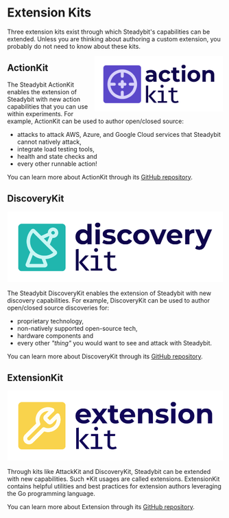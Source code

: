 # Extension Kits

Three extension kits exist through which Steadybit's capabilities can be extended. Unless you are thinking about authoring a custom extension, you probably do not need to know about these kits.

<img src="../../.gitbook/assets/image (4).png" height="130" align="right" alt="ActionKit logo depicting the text action kit and a crosshair icon">

## ActionKit

The Steadybit ActionKit enables the extension of Steadybit with new action capabilities that you can use within experiments. For example, ActionKit can be used to author open/closed source:

* attacks to attack AWS, Azure, and Google Cloud services that Steadybit cannot natively attack,
* integrate load testing tools,
* health and state checks and
* every other runnable action!

You can learn more about ActionKit through its [GitHub repository](https://github.com/steadybit/action-kit).

## DiscoveryKit

![DiscoveryKit logo depicting the text "discovery kit" and a radar dish icon](<../../.gitbook/assets/image (2).png>)

The Steadybit DiscoveryKit enables the extension of Steadybit with new discovery capabilities. For example, DiscoveryKit can be used to author open/closed source discoveries for:

* proprietary technology,
* non-natively supported open-source tech,
* hardware components and
* every other _"thing"_ you would want to see and attack with Steadybit.

You can learn more about DiscoveryKit through its [GitHub repository](https://github.com/steadybit/discovery-kit).

## ExtensionKit

![ExtensionKit logo depicting the text "extension kit" and a wrench icon](../../.gitbook/assets/image.png)

Through kits like AttackKit and DiscoveryKit, Steadybit can be extended with new capabilities. Such \*Kit usages are called extensions. ExtensionKit contains helpful utilities and best practices for extension authors leveraging the Go programming language.

You can learn more about Extension through its [GitHub repository](https://github.com/steadybit/extension-kit).
